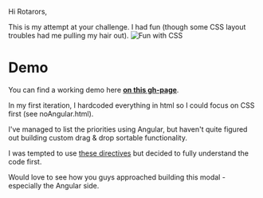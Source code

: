 Hi Rotarors,

This is my attempt at your challenge.
I had fun (though some CSS layout troubles had me pulling my hair out).
![Fun with CSS](http://i.imgur.com/Q3cUg29.gif)

# Demo
You can find a working demo here **[on this gh-page](https://stephenkoo.github.io/code-test-angular-css-modal/autoscheduler/)**.

In my first iteration, I hardcoded everything in html so I could focus on CSS first (see noAngular.html).

I've managed to list the priorities using Angular, but haven't quite figured out building custom drag & drop sortable functionality.

I was tempted to use [these directives](https://github.com/marceljuenemann/angular-drag-and-drop-lists) but decided to fully understand the code first. 

Would love to see how you guys approached building this modal - especially the Angular side.
